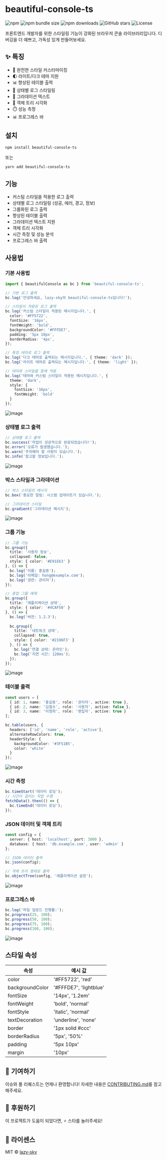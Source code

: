 # beautiful-console-ts

![npm](https://img.shields.io/npm/v/beautiful-console-ts)
![npm bundle size](https://img.shields.io/bundlephobia/min/beautiful-console-ts)
![npm downloads](https://img.shields.io/npm/dm/beautiful-console-ts)
![GitHub stars](https://img.shields.io/github/stars/lazy-sky/beautiful-console-ts)
![License](https://img.shields.io/npm/l/beautiful-console-ts)

프론트엔드 개발자를 위한 스타일링 기능이 강화된 브라우저 콘솔 라이브러리입니다. 디버깅을 더 예쁘고, 가독성 있게 만들어보세요.

## ✨ 특징

- 🎨 완전한 스타일 커스터마이징
- 🌓 라이트/다크 테마 지원
- 📊 향상된 테이블 출력
- 🎯 상태별 로그 스타일링
- 🌈 그라데이션 텍스트
- 🌲 객체 트리 시각화
- ⏱️ 성능 측정
- 📊 프로그레스 바

## 설치

```bash
npm install beautiful-console-ts
```

또는

```bash
yarn add beautiful-console-ts
```

## 기능

- 커스텀 스타일을 적용한 로그 출력
- 상태별 로그 스타일링 (성공, 에러, 경고, 정보)
- 그룹화된 로그 출력
- 향상된 테이블 출력
- 그라데이션 텍스트 지원
- 객체 트리 시각화
- 시간 측정 및 성능 분석
- 프로그레스 바 출력

## 사용법

### 기본 사용법

```typescript
import { beautifulConsole as bc } from 'beautiful-console-ts';

// 기본 로그 출력
bc.log('안녕하세요, lazy-sky의 beautiful-console-ts입니다!');

// 스타일이 적용된 로그 출력
bc.log('커스텀 스타일이 적용된 메시지입니다.', {
  color: '#FF5722',
  fontSize: '16px',
  fontWeight: 'bold',
  backgroundColor: '#FFFDE7',
  padding: '5px 10px',
  borderRadius: '4px',
});

// 특정 테마로 로그 출력
bc.log('다크 테마로 출력되는 메시지입니다.', { theme: 'dark' });
bc.log('라이트 테마로 출력되는 메시지입니다.', { theme: 'light' });

// 테마와 스타일을 함께 적용
bc.log('테마와 커스텀 스타일이 적용된 메시지입니다.', {
  theme: 'dark',
  style: {
    fontSize: '16px',
    fontWeight: 'bold'
  }
});
```
![image](https://github.com/user-attachments/assets/5fe27281-849c-4b68-a252-fb11695f5cdf)

### 상태별 로그 출력

```typescript
// 상태별 로그 출력
bc.success('작업이 성공적으로 완료되었습니다!');
bc.error('오류가 발생했습니다.');
bc.warn('주의해야 할 사항이 있습니다.');
bc.info('참고할 정보입니다.');
```
![image](https://github.com/user-attachments/assets/8af3c1c2-07d5-4aa5-877a-5d9f5b35e32c)

### 박스 스타일과 그라데이션

```typescript
// 박스 스타일의 메시지
bc.box('중요한 알림: 시스템 업데이트가 있습니다.');

// 그라데이션 스타일
bc.gradient('그라데이션 메시지');
```
![image](https://github.com/user-attachments/assets/d75db4d4-b188-4afb-8519-47f8ab6a3296)

### 그룹 기능

```typescript
// 그룹 기능
bc.group({
  title: '사용자 정보',
  collapsed: false,
  style: { color: '#E91E63' }
}, () => {
  bc.log('이름: 홍길동');
  bc.log('이메일: hong@example.com');
  bc.log('권한: 관리자');
});

// 중첩 그룹 예제
bc.group({
  title: '애플리케이션 상태',
  style: { color: '#4CAF50' }
}, () => {
  bc.log('버전: 1.2.3');
  
  bc.group({
    title: '네트워크 상태',
    collapsed: true,
    style: { color: '#2196F3' }
  }, () => {
    bc.log('연결 상태: 온라인');
    bc.log('지연 시간: 120ms');
  });
});
```
![image](https://github.com/user-attachments/assets/c2853de1-d320-42a3-b2d9-615cdc89f94d)

### 테이블 출력

```typescript
const users = [
  { id: 1, name: '홍길동', role: '관리자', active: true },
  { id: 2, name: '김철수', role: '사용자', active: false },
  { id: 3, name: '이영희', role: '편집자', active: true }
];

bc.table(users, {
  headers: ['id', 'name', 'role', 'active'],
  alternateRowColors: true,
  headerStyle: {
    backgroundColor: '#3F51B5',
    color: 'white'
  }
});
```
![image](https://github.com/user-attachments/assets/5354d343-b81f-434d-825c-6ef406be6524)

### 시간 측정

```typescript
bc.timeStart('데이터 로딩');
// 시간이 걸리는 작업 수행
fetchData().then(() => {
  bc.timeEnd('데이터 로딩');
});
```

### JSON 데이터 및 객체 트리

```typescript
const config = {
  server: { host: 'localhost', port: 3000 },
  database: { host: 'db.example.com', user: 'admin' }
};

// JSON 데이터 출력
bc.json(config);

// 객체 트리 형태로 출력
bc.objectTree(config, '애플리케이션 설정');
```
![image](https://github.com/user-attachments/assets/24ffbef8-2af3-453f-b485-26d1c4248f76)

### 프로그레스 바

```typescript
bc.log('파일 업로드 진행률:');
bc.progress(25, 100);
bc.progress(50, 100);
bc.progress(75, 100);
bc.progress(100, 100);
```
![image](https://github.com/user-attachments/assets/56ab1d28-0edc-4741-a1dc-be9a3b7fd94a)

## 스타일 속성

| 속성 | 예시 값 |
|------|---------|
| color | '#FF5722', 'red' |
| backgroundColor | '#FFFDE7', 'lightblue' |
| fontSize | '14px', '1.2em' |
| fontWeight | 'bold', 'normal' |
| fontStyle | 'italic', 'normal' |
| textDecoration | 'underline', 'none' |
| border | '1px solid #ccc' |
| borderRadius | '5px', '50%' |
| padding | '5px 10px' |
| margin | '10px' |

## 🤝 기여하기

이슈와 풀 리퀘스트는 언제나 환영합니다! 자세한 내용은 [CONTRIBUTING.md](CONTRIBUTING.md)를 참고해주세요.

## 💖 후원하기

이 프로젝트가 도움이 되었다면, ⭐️ 스타를 눌러주세요!

## 📜 라이센스

MIT © [lazy-sky](LICENSE)
